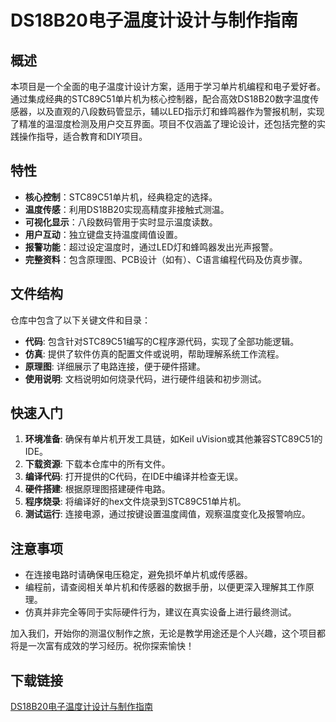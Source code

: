 # DS18B20电子温度计设计与制作指南

## 概述

本项目是一个全面的电子温度计设计方案，适用于学习单片机编程和电子爱好者。通过集成经典的STC89C51单片机为核心控制器，配合高效DS18B20数字温度传感器，以及直观的八段数码管显示，辅以LED指示灯和蜂鸣器作为警报机制，实现了精准的温湿度检测及用户交互界面。项目不仅涵盖了理论设计，还包括完整的实践操作指导，适合教育和DIY项目。

## 特性

- **核心控制**：STC89C51单片机，经典稳定的选择。
- **温度传感**：利用DS18B20实现高精度非接触式测温。
- **可视化显示**：八段数码管用于实时显示温度读数。
- **用户互动**：独立键盘支持温度阈值设置。
- **报警功能**：超过设定温度时，通过LED灯和蜂鸣器发出光声报警。
- **完整资料**：包含原理图、PCB设计（如有）、C语言编程代码及仿真步骤。

## 文件结构

仓库中包含了以下关键文件和目录：

- **代码**: 包含针对STC89C51编写的C程序源代码，实现了全部功能逻辑。
- **仿真**: 提供了软件仿真的配置文件或说明，帮助理解系统工作流程。
- **原理图**: 详细展示了电路连接，便于硬件搭建。
- **使用说明**: 文档说明如何烧录代码，进行硬件组装和初步测试。

## 快速入门

1. **环境准备**: 确保有单片机开发工具链，如Keil uVision或其他兼容STC89C51的IDE。
2. **下载资源**: 下载本仓库中的所有文件。
3. **编译代码**: 打开提供的C代码，在IDE中编译并检查无误。
4. **硬件搭建**: 根据原理图搭建硬件电路。
5. **程序烧录**: 将编译好的hex文件烧录到STC89C51单片机。
6. **测试运行**: 连接电源，通过按键设置温度阈值，观察温度变化及报警响应。

## 注意事项

- 在连接电路时请确保电压稳定，避免损坏单片机或传感器。
- 编程前，请查阅相关单片机和传感器的数据手册，以便更深入理解其工作原理。
- 仿真并非完全等同于实际硬件行为，建议在真实设备上进行最终测试。

加入我们，开始你的测温仪制作之旅，无论是教学用途还是个人兴趣，这个项目都将是一次富有成效的学习经历。祝你探索愉快！

## 下载链接

[DS18B20电子温度计设计与制作指南](https://pan.quark.cn/s/fcfc448b5f93)